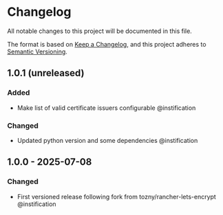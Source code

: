 # Changelog

All notable changes to this project will be documented in this file.

The format is based on [Keep a Changelog](https://keepachangelog.com/en/1.1.0/),
and this project adheres to [Semantic Versioning](https://semver.org/spec/v2.0.0.html).

## 1.0.1 (unreleased)

### Added
 
 - Make list of valid certificate issuers configurable @instification

### Changed

 - Updated python version and some dependencies @instification


## 1.0.0 - 2025-07-08

### Changed

 - First versioned release following fork from tozny/rancher-lets-encrypt @instification
